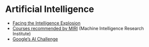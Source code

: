 # Artificial Intelligence

* [Facing the Intelligence Explosion](http://intelligenceexplosion.com/)
* [Courses recommended by MIRI](http://intelligence.org/courses/) (Machine Intelligence Research Institute)
* [Google’s AI Challenge](http://aichallenge.org/)
